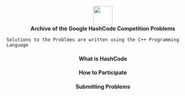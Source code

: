 <p align = "center">
  <img align="center" height = "50px" src = "https://miro.medium.com/max/1400/0*cZF_LrrlByeBg80d.jpg"> </br>
  <b> Archive of the Google HashCode Competition Problems </b> </br>
</p>

``` Solutions to the Problmes are written using the C++ Programming Language ```

#### <div align="center"> What is HashCode
  
#### <div align="center"> How to Participate
  
#### <div align="center"> Submitting Problems

